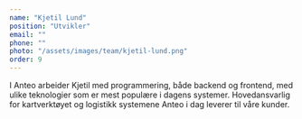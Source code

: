 ```yaml
---
name: "Kjetil Lund"
position: "Utvikler"
email: ""
phone: ""
photo: "/assets/images/team/kjetil-lund.png"
order: 9
---
```


I Anteo arbeider Kjetil med programmering, både backend og frontend, med ulike teknologier som er mest populære i dagens systemer. Hovedansvarlig for kartverktøyet og logistikk systemene Anteo i dag leverer til våre kunder.
